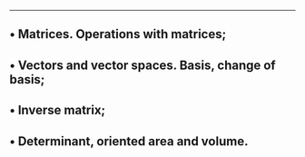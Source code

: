 ----------------------------------------------
• Matrices. Operations with matrices;
-------------------------------------------------------
• Vectors and vector spaces. Basis, change of basis;
-------------------------------------------------------
• Inverse matrix;
-------------------------------------------------------
• Determinant, oriented area and volume.
-------------------------------------------------------
